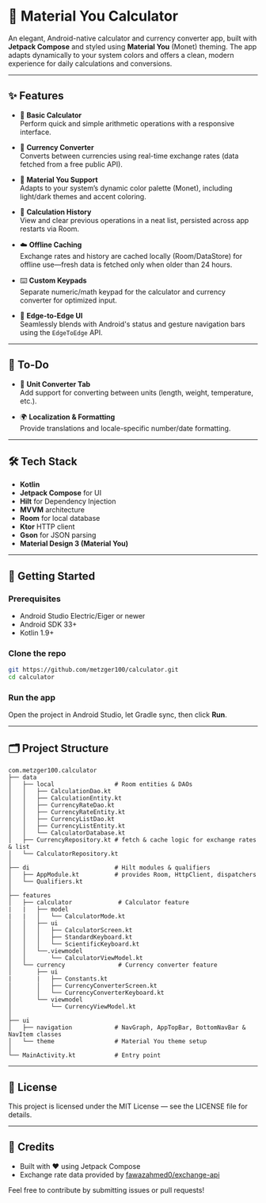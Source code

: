 # 💱 Material You Calculator

An elegant, Android-native calculator and currency converter app, built with **Jetpack Compose** and styled using **Material You** (Monet) theming. The app adapts dynamically to your system colors and offers a clean, modern experience for daily calculations and conversions.

---

## ✨ Features

- 🧮 **Basic Calculator**  
  Perform quick and simple arithmetic operations with a responsive interface.

- 💱 **Currency Converter**  
  Converts between currencies using real-time exchange rates (data fetched from a free public API).

- 🎨 **Material You Support**  
  Adapts to your system’s dynamic color palette (Monet), including light/dark themes and accent coloring.

- 💾 **Calculation History**  
  View and clear previous operations in a neat list, persisted across app restarts via Room.

- ☁️ **Offline Caching**  
  Exchange rates and history are cached locally (Room/DataStore) for offline use—fresh data is fetched only when older than 24 hours.

- ⌨️ **Custom Keypads**  
  Separate numeric/math keypad for the calculator and currency converter for optimized input.

- 📱 **Edge-to-Edge UI**  
  Seamlessly blends with Android's status and gesture navigation bars using the `EdgeToEdge` API.

---

## 🚧 To-Do

- 🔧 **Unit Converter Tab**  
  Add support for converting between units (length, weight, temperature, etc.).

- 🌍 **Localization & Formatting**  
  Provide translations and locale-specific number/date formatting.

---

## 🛠️ Tech Stack

- **Kotlin**  
- **Jetpack Compose** for UI  
- **Hilt** for Dependency Injection  
- **MVVM** architecture  
- **Room** for local database  
- **Ktor** HTTP client  
- **Gson** for JSON parsing  
- **Material Design 3 (Material You)**

---

## 🚀 Getting Started

### Prerequisites

- Android Studio Electric/Eiger or newer  
- Android SDK 33+  
- Kotlin 1.9+  

### Clone the repo

```bash
git https://github.com/metzger100/calculator.git
cd calculator
```

### Run the app

Open the project in Android Studio, let Gradle sync, then click **Run**.

---

## 🗂️ Project Structure

```
com.metzger100.calculator
├── data
│   ├── local                 # Room entities & DAOs
│   │   ├── CalculationDao.kt
│   │   ├── CalculationEntity.kt
│   │   ├── CurrencyRateDao.kt
│   │   ├── CurrencyRateEntity.kt
│   │   ├── CurrencyListDao.kt
│   │   ├── CurrencyListEntity.kt
│   │   └── CalculatorDatabase.kt
│   ├── CurrencyRepository.kt # fetch & cache logic for exchange rates & list
│   └── CalculatorRepository.kt
│
├── di                        # Hilt modules & qualifiers
│   ├── AppModule.kt          # provides Room, HttpClient, dispatchers
│   └── Qualifiers.kt
│
├── features
│   ├── calculator             # Calculator feature
|   |   ├── model
|   |   │   └── CalculatorMode.kt
│   │   ├── ui
│   │   │   ├── CalculatorScreen.kt
│   │   │   ├── StandardKeyboard.kt
│   │   │   └── ScientificKeyboard.kt
│   │   └──.viewmodel
│   │       └── CalculatorViewModel.kt
│   └── currency               # Currency converter feature
│       ├── ui
|       |   ├── Constants.kt
│       │   ├── CurrencyConverterScreen.kt
│       │   └── CurrencyConverterKeyboard.kt
│       └── viewmodel
│           └── CurrencyViewModel.kt
│
├── ui
│   ├── navigation            # NavGraph, AppTopBar, BottomNavBar & NavItem classes
│   └── theme                 # Material You theme setup
│
└── MainActivity.kt           # Entry point
```

---

## 📄 License

This project is licensed under the MIT License — see the LICENSE file for details.

---

## 🙌 Credits

- Built with ♥️ using Jetpack Compose  
- Exchange rate data provided by [fawazahmed0/exchange-api](https://github.com/fawazahmed0/exchange-api)

Feel free to contribute by submitting issues or pull requests!
